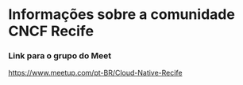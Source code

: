 # Informações sobre a comunidade CNCF Recife

### Link para o grupo do Meet
https://www.meetup.com/pt-BR/Cloud-Native-Recife


